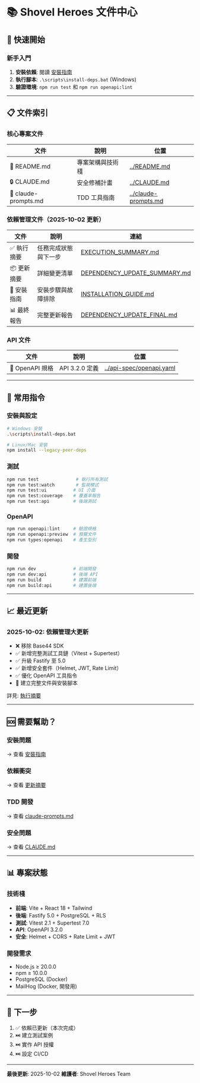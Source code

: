 # 📚 Shovel Heroes 文件中心

## 🚀 快速開始

### 新手入門
1. **安裝依賴**: 閱讀 [安裝指南](./INSTALLATION_GUIDE.md)
2. **執行腳本**: `.\scripts\install-deps.bat` (Windows)
3. **驗證環境**: `npm run test` 和 `npm run openapi:lint`

---

## 📋 文件索引

### 核心專案文件
| 文件 | 說明 | 位置 |
|------|------|------|
| 📘 README.md | 專案架構與技術棧 | [../README.md](../README.md) |
| 🔒 CLAUDE.md | 安全修補計畫 | [../CLAUDE.md](../CLAUDE.md) |
| 🧪 claude-prompts.md | TDD 工具指南 | [../claude-prompts.md](../claude-prompts.md) |

### 依賴管理文件（2025-10-02 更新）
| 文件 | 說明 | 連結 |
|------|------|------|
| ✅ 執行摘要 | 任務完成狀態與下一步 | [EXECUTION_SUMMARY.md](./EXECUTION_SUMMARY.md) |
| 📦 更新摘要 | 詳細變更清單 | [DEPENDENCY_UPDATE_SUMMARY.md](./DEPENDENCY_UPDATE_SUMMARY.md) |
| 🔧 安裝指南 | 安裝步驟與故障排除 | [INSTALLATION_GUIDE.md](./INSTALLATION_GUIDE.md) |
| 📊 最終報告 | 完整更新報告 | [DEPENDENCY_UPDATE_FINAL.md](./DEPENDENCY_UPDATE_FINAL.md) |

### API 文件
| 文件 | 說明 | 位置 |
|------|------|------|
| 📄 OpenAPI 規格 | API 3.2.0 定義 | [../api-spec/openapi.yaml](../api-spec/openapi.yaml) |

---

## 🔧 常用指令

### 安裝與設定
```bash
# Windows 安裝
.\scripts\install-deps.bat

# Linux/Mac 安裝
npm install --legacy-peer-deps
```

### 測試
```bash
npm run test              # 執行所有測試
npm run test:watch        # 監視模式
npm run test:ui          # UI 介面
npm run test:coverage    # 覆蓋率報告
npm run test:api         # 後端測試
```

### OpenAPI
```bash
npm run openapi:lint     # 驗證規格
npm run openapi:preview  # 預覽文件
npm run types:openapi    # 產生型別
```

### 開發
```bash
npm run dev              # 前端開發
npm run dev:api          # 後端 API
npm run build            # 建置前端
npm run build:api        # 建置後端
```

---

## 📈 最近更新

### 2025-10-02: 依賴管理大更新
- ❌ 移除 Base44 SDK
- ✅ 新增完整測試工具鏈（Vitest + Supertest）
- ✅ 升級 Fastify 至 5.0
- ✅ 新增安全套件（Helmet, JWT, Rate Limit）
- ✅ 優化 OpenAPI 工具指令
- 📝 建立完整文件與安裝腳本

詳見: [執行摘要](./EXECUTION_SUMMARY.md)

---

## 🆘 需要幫助？

### 安裝問題
→ 查看 [安裝指南](./INSTALLATION_GUIDE.md)

### 依賴衝突
→ 查看 [更新摘要](./DEPENDENCY_UPDATE_SUMMARY.md)

### TDD 開發
→ 查看 [claude-prompts.md](../claude-prompts.md)

### 安全問題
→ 查看 [CLAUDE.md](../CLAUDE.md)

---

## 📊 專案狀態

### 技術棧
- **前端**: Vite + React 18 + Tailwind
- **後端**: Fastify 5.0 + PostgreSQL + RLS
- **測試**: Vitest 2.1 + Supertest 7.0
- **API**: OpenAPI 3.2.0
- **安全**: Helmet + CORS + Rate Limit + JWT

### 開發需求
- Node.js ≥ 20.0.0
- npm ≥ 10.0.0
- PostgreSQL (Docker)
- MailHog (Docker, 開發用)

---

## 🎯 下一步

1. ✅ 依賴已更新（本次完成）
2. ⏭️ 建立測試案例
3. ⏭️ 實作 API 授權
4. ⏭️ 設定 CI/CD

---

**最後更新**: 2025-10-02
**維護者**: Shovel Heroes Team
